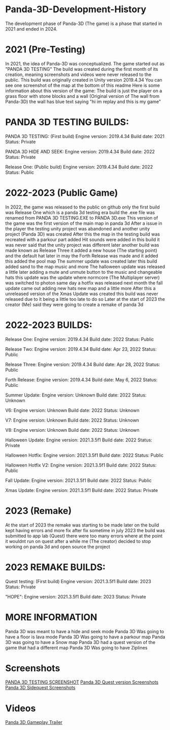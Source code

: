 # Panda-3D-Development-History
The development phase of Panda-3D (The game) is a phase that started in 2021 and ended in 2024.
# 2021 (Pre-Testing)
In 2021, the idea of Panda-3D was conceptualized. The game started out as "PANDA 3D TESTING" The build was created during the first month of its creation, meaning screenshots and videos were never released to the public.
This build was originally created in Unity version 2019.4.34
You can see one screenshot of the map at the bottom of this readme
Here is some information about this version of the game:
The build is just the player on a grass floor with stone blocks and a wall (Original version of The wall from Panda-3D) the wall has blue text saying "hi im replay and this is my game"
# PANDA 3D TESTING BUILDS:
PANDA 3D TESTING: (First build) Engine version: 2019.4.34 Build date: 2021 Status: Private

PANDA 3D HIDE AND SEEK: Engine version: 2019.4.34 Build date: 2022 Status: Private

Release One: (Public build) Engine version: 2019.4.34 Build date: 2022 Status: Public
# 2022-2023 (Public Game)
In 2022, the game was released to the public on github only the first build was Release One
which is a panda 3d testing era build the .exe file was renamed from PANDA 3D TESTING.EXE to PANDA 3D.exe
This version of the game was the first version of the main map in panda 3d
After a issue in the player the testing unity project was abandoned and another unity project (Panda 3D) was created
After this the map in the testing build was recreated with a parkour part added
Hit sounds were added in this build it was never said that the unity project was different
later another build was made known as Release Three it added a new house (The starting point) and the default hat
later in may the Forth Release was made and it added this added the pool map
The summer update was created later this build added sand to the map music and more
The halloween update was released a little later adding a mute and unmute button to the music and changeable hats this update was the update where normcore (The Multiplayer server) was switched to photon
same day a hotfix was released
next month the fall update came out adding new hats new map and a little more
After this a unreleased version of the Xmas Update was created this build was never released due to it being a little too late to do so
Later at the start of 2023 the creator (Me) said they were going to create a remake of panda 3d
# 2022-2023 BUILDS:
Release One: Engine version: 2019.4.34 Build date: 2022 Status: Public

Release Two: Engine version: 2019.4.34 Build date: Apr 23, 2022 Status: Public

Release Three: Engine version: 2019.4.34 Build date: Apr 28, 2022 Status: Public

Forth Release: Engine version: 2019.4.34 Build date: May 6, 2022 Status: Public

Summer Update: Engine version: Unknown Build date: 2022 Status: Unknown

V6: Engine version: Unknown Build date: 2022 Status: Unknown

V7: Engine version: Unknown Build date: 2022 Status: Unknown

V8: Engine version: Unknown Build date: 2022 Status: Unknown

Halloween Update: Engine version: 2021.3.5f1 Build date: 2022 Status: Private

Halloween Hotfix: Engine version: 2021.3.5f1 Build date: 2022 Status: Public

Halloween Hotfix V2: Engine version: 2021.3.5f1 Build date: 2022 Status: Public

Fall Update: Engine version: 2021.3.5f1 Build date: 2022 Status: Public

Xmas Update: Engine version: 2021.3.5f1 Build date: 2022 Status: Private

# 2023 (Remake)
At the start of 2023 the remake was starting to be made
later on the build kept having errors and more
fix after fix sometime in july 2023 the build was submitted to app lab (Quest)
there were too many errors where at the point it wouldnt run on quest after a while me (The creator) 
decided to stop working on panda 3d and open source the project
# 2023 REMAKE BUILDS:
Quest testing: (First build) Engine version: 2021.3.5f1 Build date: 2023 Status: Private

"HOPE": Engine version: 2021.3.5f1 Build date: 2023 Status: Private
# MORE INFORMATION
Panda 3D was meant to have a hide and seek mode
Panda 3D Was going to have a floor is lava mode
Panda 3D Was going to have a parkour map
Panda 3D was going to have a Snow map
Panda 3D had a quest version of the game that had a different map
Panda 3D Was going to have Ziplines
# Screenshots
[PANDA 3D TESTING SCREENSHOT](https://i.ibb.co/kgC2B5G/Screenshot-2021-12-10-191732.png)
[Panda 3D Quest version Screenshots](https://pastebin.com/raw/mEJHzxdX)
[Panda 3D Sidequest Screenshots](https://pastebin.com/raw/UtBahtti)
# Videos
[Panda 3D Gameplay Trailer](https://www.youtube.com/watch?v=5lxpMj7mb1M&ab_channel=replaytag)
